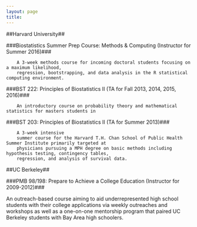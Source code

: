 ```yaml
---
layout: page
title:
---
```


##Harvard University##

###Biostatistics Summer Prep Course: Methods & Computing (Instructor for Summer 2016)###

		A 3-week methods course for incoming doctoral students focusing on a maximum likelihood,
		regression, bootstrapping, and data analysis in the R statistical computing environment.

###BST 222: Principles of Biostatistics II (TA for Fall 2013, 2014, 2015, 2016)###

		An introductory course on probability theory and mathematical statistics for masters students in 
    
###BST 203: Principles of Biostatistics II (TA for Summer 2013)###
		
		A 3-week intensive 
		summer course for the Harvard T.H. Chan School of Public Health Summer Institute primarily targeted at
		physicians pursuing a MPH degree on basic methods including hypothesis testing, contingency tables,
		regression, and analysis of survival data. 
	
  ##UC Berkeley##
	
 ###PMB 98/198: Prepare to Achieve a College Education (Instructor for 2009-2012)###
	

An outreach-based course aiming to aid underrepresented high school students with their college applications 
	via weekly outreaches and workshops as well as a one-on-one mentorship program that paired 
	UC Berkeley students with Bay Area high schoolers.
